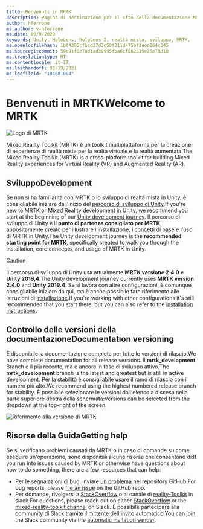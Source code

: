 ```yaml
---
title: Benvenuti in MRTK
description: Pagina di destinazione per il sito della documentazione MRTK-Unity.
author: hferrone
ms.author: v-hferrone
ms.date: 09/9/2020
keywords: Unity, HoloLens, HoloLens 2, realtà mista, sviluppo, MRTK,
ms.openlocfilehash: 1bf4395cfbcd27d3c58f211d475bf2eea264c345
ms.sourcegitcommit: 59c91f8c70d1ad30995fba6cf862615e25e78d10
ms.translationtype: MT
ms.contentlocale: it-IT
ms.lasthandoff: 03/19/2021
ms.locfileid: "104681004"
---
```

# <a name="welcome-to-mrtk"></a><span data-ttu-id="54014-104">Benvenuti in MRTK</span><span class="sxs-lookup"><span data-stu-id="54014-104">Welcome to MRTK</span></span>

![Logo di MRTK](features/images/MRTK_Logo_Rev.png)

<span data-ttu-id="54014-106">Mixed Reality Toolkit (MRTK) è un toolkit multipiattaforma per la creazione di esperienze di realtà mista per la realtà virtuale e la realtà aumentata.</span><span class="sxs-lookup"><span data-stu-id="54014-106">The Mixed Reality Toolkit (MRTK) is a cross-platform toolkit for building Mixed Reality experiences for Virtual Reality (VR) and Augmented Reality (AR).</span></span>

## <a name="development"></a><span data-ttu-id="54014-107">Sviluppo</span><span class="sxs-lookup"><span data-stu-id="54014-107">Development</span></span>

<span data-ttu-id="54014-108">Se non si ha familiarità con MRTK o lo sviluppo di realtà mista in Unity, è consigliabile iniziare dall'inizio del [percorso di sviluppo di Unity](https://docs.microsoft.com/windows/mixed-reality/unity-development-overview?tabs=mrtk%2Chl2).</span><span class="sxs-lookup"><span data-stu-id="54014-108">If you're new to MRTK or Mixed Reality development in Unity, we recommend you start at the beginning of our [Unity development journey](https://docs.microsoft.com/windows/mixed-reality/unity-development-overview?tabs=mrtk%2Chl2).</span></span> <span data-ttu-id="54014-109">Il percorso di sviluppo di Unity è il **punto di partenza consigliato per MRTK**, appositamente creato per illustrare l'installazione, i concetti di base e l'uso di MRTK in Unity.</span><span class="sxs-lookup"><span data-stu-id="54014-109">The Unity development journey is the **recommended starting point for MRTK**, specifically created to walk you through the installation, core concepts, and usage of MRTK in Unity.</span></span>

> [!CAUTION]
> <span data-ttu-id="54014-110">Il percorso di sviluppo di Unity usa attualmente **MRTK versione 2.4.0** e **Unity 2019,4**.</span><span class="sxs-lookup"><span data-stu-id="54014-110">The Unity development journey currently uses **MRTK version 2.4.0** and **Unity 2019.4**.</span></span> <span data-ttu-id="54014-111">Se si lavora con altre configurazioni, è comunque consigliabile iniziare da qui, ma è anche possibile fare riferimento alle istruzioni di [installazione](Installation.md).</span><span class="sxs-lookup"><span data-stu-id="54014-111">If you're working with other configurations it's still recommended that you start there, but you can also refer to the [installation instructions](Installation.md).</span></span>

## <a name="documentation-versioning"></a><span data-ttu-id="54014-112">Controllo delle versioni della documentazione</span><span class="sxs-lookup"><span data-stu-id="54014-112">Documentation versioning</span></span>

<span data-ttu-id="54014-113">È disponibile la documentazione completa per tutte le versioni di rilascio.</span><span class="sxs-lookup"><span data-stu-id="54014-113">We have complete documentation for all release versions.</span></span> <span data-ttu-id="54014-114">Il **mrtk_development** Branch è il più recente, ma è ancora in fase di sviluppo attivo.</span><span class="sxs-lookup"><span data-stu-id="54014-114">The **mrtk_development** branch is the latest and greatest but is still in active development.</span></span> <span data-ttu-id="54014-115">Per la stabilità è consigliabile usare il ramo di rilascio con il numero più alto.</span><span class="sxs-lookup"><span data-stu-id="54014-115">We recommend using the highest numbered release branch for stability.</span></span> <span data-ttu-id="54014-116">È possibile selezionare le versioni dall'elenco a discesa nella parte superiore destra della schermata:</span><span class="sxs-lookup"><span data-stu-id="54014-116">Versions can be selected from the dropdown at the top-right of the screen:</span></span>

![Riferimento alla versione di MRTK](features/images/MRTK-Doc-Versions.png)

## <a name="getting-help"></a><span data-ttu-id="54014-118">Risorse della Guida</span><span class="sxs-lookup"><span data-stu-id="54014-118">Getting help</span></span>

<span data-ttu-id="54014-119">Se si verificano problemi causati da MRTK o in caso di domande su come eseguire un'operazione, sono disponibili alcune risorse che consentono di:</span><span class="sxs-lookup"><span data-stu-id="54014-119">If you run into issues caused by MRTK or otherwise have questions about how to do something, there are a few resources that can help:</span></span>

* <span data-ttu-id="54014-120">Per le segnalazioni di bug, inviare [un problema](https://github.com/microsoft/MixedRealityToolkit-Unity/issues/new/choose) nel repository GitHub.</span><span class="sxs-lookup"><span data-stu-id="54014-120">For bug reports, please [file an issue](https://github.com/microsoft/MixedRealityToolkit-Unity/issues/new/choose) on the GitHub repo.</span></span>
* <span data-ttu-id="54014-121">Per domande, rivolgersi a [StackOverflow](https://stackoverflow.com/questions/tagged/mrtk) o al canale di [reality-Toolkit](https://holodevelopers.slack.com/messages/C2H4HT858) in slack.</span><span class="sxs-lookup"><span data-stu-id="54014-121">For questions, please reach out on either [StackOverflow](https://stackoverflow.com/questions/tagged/mrtk) or the [mixed-reality-toolkit channel](https://holodevelopers.slack.com/messages/C2H4HT858) on Slack.</span></span> <span data-ttu-id="54014-122">È possibile partecipare alla community di Slack tramite il [mittente dell'invito automatico](https://holodevelopersslack.azurewebsites.net/).</span><span class="sxs-lookup"><span data-stu-id="54014-122">You can join the Slack community via the [automatic invitation sender](https://holodevelopersslack.azurewebsites.net/).</span></span>
